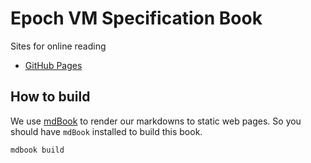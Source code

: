 Epoch VM Specification Book
===========================

Sites for online reading
- [GitHub Pages](https://covscript.github.io/covscript-vm/)

## How to build
We use [mdBook](https://github.com/rust-lang/mdBook) to render our markdowns to static web pages.
So you should have `mdBook` installed to build this book.

```shell script
mdbook build
```
